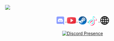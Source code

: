 ![](https://komarev.com/ghpvc/?username=bogdanctx&color=blueviolet)
<p align="center">
   <a href="https://discord.gg/QHYFpdTjvv" target="_blank" rel="nofollow">
      <img src="https://github.com/Bogdanctx/bogdanctx/blob/main//discord.svg" alt="Discord" width="32" align="center">
   </a>
   <a href="https://www.youtube.com/@bogdan2234" target="_blank" rel="nofollow">
      <img src="https://github.com/Bogdanctx/bogdanctx/blob/main//youtube.svg" alt="YouTube" width="32" align="center">
   </a>
   <a href="https://steamcommunity.com/profiles/76561198153944670/" target="_blank" rel="nofollow">
      <img src="https://github.com/Bogdanctx/bogdanctx/blob/main//steam.svg" alt="Steam" width="32" align="center">
   </a>
  <a href="https://www.tiktok.com/@bogdanctx" target="_blank" rel="nofollow">
      <img src="https://github.com/Bogdanctx/bogdanctx/blob/main/tiktok.svg" alt="TikTok" width="32" align="center">
   </a>
   <a href="https://bogdanctx.github.io" target="_blank" rel="nofollow">
      <img src="https://github.com/Bogdanctx/bogdanctx/blob/main/site.png" alt="Website" width="32" align="center">
   </a>
</p>

<p align="center">
   <a href="https://discord.com/users/274838359543775232" target="_blank" rel="nofollow">
      <img src="https://lanyard.cnrad.dev/api/274838359543775232" alt="Discord Presence" align="center">
   </a>
</p>
<!--
**Bogdanctx/bogdanctx** is a ✨ _special_ ✨ repository because its `README.md` (this file) appears on your GitHub profile.

Here are some ideas to get you started:

- 🔭 I’m currently working on ...
- 🌱 I’m currently learning ...
- 👯 I’m looking to collaborate on ...
- 🤔 I’m looking for help with ...
- 💬 Ask me about ...
- 📫 How to reach me: ...
- 😄 Pronouns: ...
- ⚡ Fun fact: ...
-->
